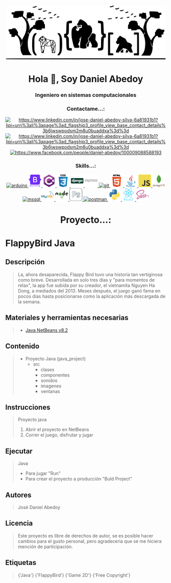 <p align="center">
<img src="https://github.com/DanielAbedoy/daniel-abedoy-portafolio/blob/gh-pages/media/logo-figuras-500-170px.png?raw=true"
class="img-logo"
/>
</p>


<h1 align="center">Hola 👋, Soy Daniel Abedoy</h1>
<h3 align="center">Ingeniero en sistemas computacionales</h3>

<h3 align="center">Contactame...:</h3>
<p align="center">
<a href="https://github.com/DanielAbedoy" target="_blank"><img align="" src="https://cdn.jsdelivr.net/npm/simple-icons@3.0.1/icons/github.svg" alt="https://www.linkedin.com/in/jose-daniel-abedoy-silva-6a81931b1?lipi=urn%3ali%3apage%3ad_flagship3_profile_view_base_contact_details%3b6jwswpodsm2m8u0buaddxa%3d%3d" height="30" width="40" /></a><a href="https://linkedin.com/in/https://www.linkedin.com/in/jose-daniel-abedoy-silva-6a81931b1?lipi=urn%3ali%3apage%3ad_flagship3_profile_view_base_contact_details%3b6jwswpodsm2m8u0buaddxa%3d%3d" target="_blank"><img align="" src="https://cdn.jsdelivr.net/npm/simple-icons@3.0.1/icons/linkedin.svg" alt="https://www.linkedin.com/in/jose-daniel-abedoy-silva-6a81931b1?lipi=urn%3ali%3apage%3ad_flagship3_profile_view_base_contact_details%3b6jwswpodsm2m8u0buaddxa%3d%3d" height="30" width="40" /></a><a href="https://fb.com/https://www.facebook.com/people/daniel-abedoy/100009088588193" target="_blank"><img align="" src="https://cdn.jsdelivr.net/npm/simple-icons@3.0.1/icons/facebook.svg" alt="https://www.facebook.com/people/daniel-abedoy/100009088588193" height="30" width="40" /></a>

<h3 align="center">Skills...:</h3>
<p align="center"> <a href="https://www.arduino.cc/" target="_blank"> <img src="https://cdn.worldvectorlogo.com/logos/arduino-1.svg" alt="arduino" width="40" height="40"/> </a> <a href="https://getbootstrap.com" target="_blank"> <img src="https://raw.githubusercontent.com/devicons/devicon/master/icons/bootstrap/bootstrap-plain-wordmark.svg" alt="bootstrap" width="40" height="40"/> </a> <a href="https://www.w3schools.com/cs/" target="_blank"> <img src="https://raw.githubusercontent.com/devicons/devicon/master/icons/csharp/csharp-original.svg" alt="csharp" width="40" height="40"/> </a> <a href="https://www.w3schools.com/css/" target="_blank"> <img src="https://raw.githubusercontent.com/devicons/devicon/master/icons/css3/css3-original-wordmark.svg" alt="css3" width="40" height="40"/> </a> <a href="https://www.djangoproject.com/" target="_blank"> <img src="https://raw.githubusercontent.com/devicons/devicon/master/icons/django/django-original.svg" alt="django" width="40" height="40"/> </a> <a href="https://expressjs.com" target="_blank"> <img src="https://raw.githubusercontent.com/devicons/devicon/master/icons/express/express-original-wordmark.svg" alt="express" width="40" height="40"/> </a> <a href="https://git-scm.com/" target="_blank"> <img src="https://www.vectorlogo.zone/logos/git-scm/git-scm-icon.svg" alt="git" width="40" height="40"/> </a> <a href="https://www.w3.org/html/" target="_blank"> <img src="https://raw.githubusercontent.com/devicons/devicon/master/icons/html5/html5-original-wordmark.svg" alt="html5" width="40" height="40"/> </a> <a href="https://www.java.com" target="_blank"> <img src="https://raw.githubusercontent.com/devicons/devicon/master/icons/java/java-original.svg" alt="java" width="40" height="40"/> </a> <a href="https://developer.mozilla.org/en-US/docs/Web/JavaScript" target="_blank"> <img src="https://raw.githubusercontent.com/devicons/devicon/master/icons/javascript/javascript-original.svg" alt="javascript" width="40" height="40"/> </a> <a href="https://www.mongodb.com/" target="_blank"> <img src="https://raw.githubusercontent.com/devicons/devicon/master/icons/mongodb/mongodb-original-wordmark.svg" alt="mongodb" width="40" height="40"/> </a> <a href="https://www.microsoft.com/en-us/sql-server" target="_blank"> <img src="https://cdn.worldvectorlogo.com/logos/microsoft-sql-server.svg" alt="mssql" width="40" height="40"/> </a> <a href="https://www.mysql.com/" target="_blank"> <img src="https://raw.githubusercontent.com/devicons/devicon/master/icons/mysql/mysql-original-wordmark.svg" alt="mysql" width="40" height="40"/> </a> <a href="https://nodejs.org" target="_blank"> <img src="https://raw.githubusercontent.com/devicons/devicon/master/icons/nodejs/nodejs-original-wordmark.svg" alt="nodejs" width="40" height="40"/> </a> <a href="https://www.photoshop.com/en" target="_blank"> <img src="https://raw.githubusercontent.com/devicons/devicon/master/icons/photoshop/photoshop-line.svg" alt="photoshop" width="40" height="40"/> </a> <a href="https://postman.com" target="_blank"> <img src="https://www.vectorlogo.zone/logos/getpostman/getpostman-icon.svg" alt="postman" width="40" height="40"/> </a> <a href="https://www.python.org" target="_blank"> <img src="https://raw.githubusercontent.com/devicons/devicon/master/icons/python/python-original.svg" alt="python" width="40" height="40"/> </a> <a href="https://reactjs.org/" target="_blank"> <img src="https://raw.githubusercontent.com/devicons/devicon/master/icons/react/react-original-wordmark.svg" alt="react" width="40" height="40"/> </a> <a href="https://sass-lang.com" target="_blank"> <img src="https://raw.githubusercontent.com/devicons/devicon/master/icons/sass/sass-original.svg" alt="sass" width="40" height="40"/> </a> </p>
<p>
</p>

<h1 align="center">
Proyecto...:
</h1>

# FlappyBird Java

## Descripción
> La, ahora desaparecida, Flappy Bird tuvo una historia tan vertiginosa como breve. Desarrollada en solo tres días y "para momentos de relax", la app fue subida por su creador, el vietnamita Nguyen Ha Dong, a mediados del 2013. Meses después, el juego ganó fama en pocos días hasta posicionarse como la aplicación más descargada de la semana.

## Materiales y herramientas necesarias
> - [Java NetBeans v8.2 ](https://netbeans.org/downloads/8.0.1/zip.html?pagelang=es "Java NetBeans v8.2 ")

## Contenido
> + Proyecto Java (java_project)
>   + src 
>     + clases
>     + componentes
>     + sonidos
>     + imagenes
>     + ventanas


## Instrucciones
> Proyecto java
> 1. Abrir el proyecto en NetBeans
> 2. Correr el juego, disfrutar y jugar

## Ejecutar
> Java 
> - Para jugar "Run"
> - Para crear el proyecto a producción "Buld Project"

## Autores
> José Daniel Abedoy

## Licencia
> Este proyecto es libre de derechos de autor, se es posible hacer cambios para el gusto personal, pero agradeceria que se me hiciera mención de participación.

## Etiquetas
> {'Java'} {'FlappyBird'} {'Game 2D'} {'Free Copyright'}
